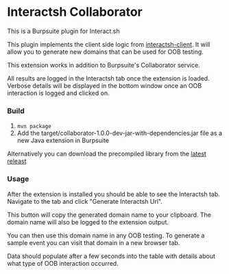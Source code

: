 # Interactsh Collaborator
This is a Burpsuite plugin for Interact.sh

This plugin implements the client side logic from [interactsh-client](https://github.com/projectdiscovery/interactsh/). It will allow you to generate new domains that can be used for OOB testing.

This extension works in addition to Burpsuite's Collaborator service.

All results are logged in the Interactsh tab once the extension is loaded. Verbose details will be displayed in the bottom window once an OOB interaction is logged and clicked on.

### Build

1. `mvn package`
2. Add the target/collaborator-1.0.0-dev-jar-with-dependencies.jar file as a new Java extension in Burpsuite

Alternatively you can download the precompiled library from the [latest releast](https://github.com/wdahlenburg/interactsh-collaborator/releases/latest)

### Usage

After the extension is installed you should be able to see the Interactsh tab. Navigate to the tab and click "Generate Interactsh Url".

This button will copy the generated domain name to your clipboard. The domain name will also be logged to the extension output.

You can then use this domain name in any OOB testing. To generate a sample event you can visit that domain in a new browser tab.

Data should populate after a few seconds into the table with details about what type of OOB interaction occurred.
